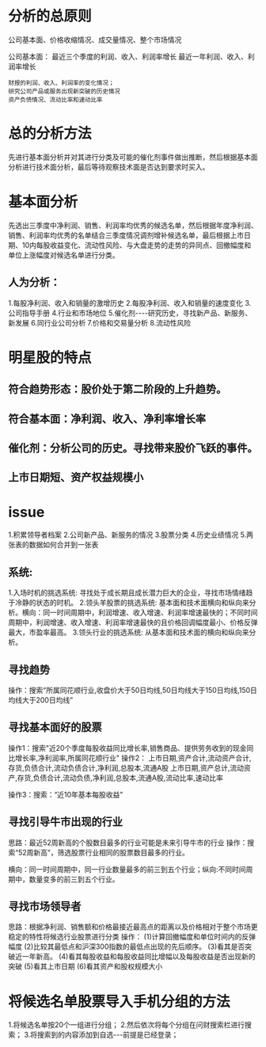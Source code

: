 # 分析的总原则
  公司基本面、价格收缩情况、成交量情况、整个市场情况

  公司基本面：
    最近三个季度的利润、收入、利润率增长
    最近一年利润、收入、利润率增长

    财报的利润、收入、利润率的变化情况；
    研究公司产品或服务出现新突破的历史情况
    资产负债情况、流动比率和速动比率
    
# 总的分析方法
先进行基本面分析并对其进行分类及可能的催化剂事件做出推断，然后根据基本面分析进行技术面分析，最后等待观察技术面是否达到要求时买入。

# 基本面分析
先选出三季度中净利润、销售、利润率均优秀的候选名单，然后根据年度净利润、销售、利润率均优秀的名单结合三季度情况调剂增补候选名单，最后根据上市日期、10内每股收益变化、流动性风险、与大盘走势的走势的异同点、回撤幅度和单位上涨幅度对候选名单进行分类。    

## 人为分析：
1.每股净利润、收入和销量的激增历史
2.每股净利润、收入和销量的速度变化
3.公司指导手册
4.行业和市场地位
5.催化剂----研究历史，寻找新产品、新服务、新发展
6.同行业公司分析
7.价格和交易量分析
8.流动性风险

# 明星股的特点
## 符合趋势形态：股价处于第二阶段的上升趋势。
## 符合基本面：净利润、收入、净利率增长率
## 催化剂：分析公司的历史。寻找带来股价飞跃的事件。
## 上市日期短、资产权益规模小


# issue
1.积累领导者档案
2.公司新产品、新服务的情况
3.股票分类
4.历史业绩情况
5.两张表的数据如何合并到一张表

## 系统:
1.入场时机的挑选系统: 寻找处于成长期且成长潜力巨大的企业，寻找市场情绪趋于冷静的状态的时机。
2.领头羊股票的挑选系统: 基本面和技术面横向和纵向来分析。横向：同一时间周期中，利润增速、收入增速、利润率增速最快的；不同时间周期中，利润增速、收入增速、利润率增速最快的且价格回调幅度最小、价格反弹最大，市盈率最高。
3.领头行业的挑选系统: 从基本面和技术面的横向和纵向来分析。

## 寻找趋势
  操作：搜索“所属同花顺行业,收盘价大于50日均线,50日均线大于150日均线,150日均线大于200日均线”
  
## 寻找基本面好的股票
  操作1：搜索"近20个季度每股收益同比增长率,销售商品、提供劳务收到的现金同比增长率,净利润率,所属同花顺行业"
  操作2：
    上市日期,资产合计,流动资产合计,存货,负债合计,流动负债合计,净利润,总股本,流通A股
    上市日期,资产总计,流动资产,存货,负债合计,流动负债,净利润,总股本,流通A股,流动比率,速动比率

  操作3：搜索：“近10年基本每股收益”
  
## 寻找引导牛市出现的行业
思路：最近52周新高的个股数目最多的行业可能是未来引导牛市的行业
操作：搜索“52周新高”，筛选股票行业相同的股票数目最多的行业。

横向：同一时间周期中，同一行业数量最多的前三到五个行业；纵向:不同时间周期中，数量变多的前三到五个行业。
## 寻找市场领导者
思路：根据净利润、销售额和价格最接近最高点的距离以及价格相对于整个市场更稳定的特性将候选行业股票进行分类
操作：
  (1)计算回撤幅度和单位时间内的反弹幅度
  (2)比较其最低点和沪深300指数的最低点出现的先后顺序。
  (3)看其是否突破近一年新高。
  (4)看其每股收益和每股收益同比增幅以及每股收益是否出现新的突破
  (5)看其上市日期
  (6)看其资产和股权规模大小

# 将候选名单股票导入手机分组的方法
1.将候选名单按20个一组进行分组；
2.然后依次将每个分组在问财搜索栏进行搜索；
3.将搜索到的内容添加到自选---前提是已经登录；